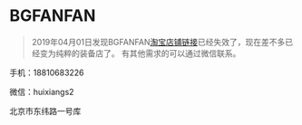 # BGFANFAN

> 2019年04月01日发现BGFANFAN[淘宝店铺链接](https://bgfanfan.taobao.com/)已经失效了，现在差不多已经变为纯粹的装备店了。
> 有其他需求的可以通过微信联系。

手机：18810683226

微信：huixiangs2

北京市东纬路一号库